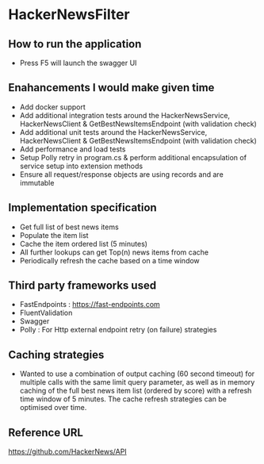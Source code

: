 # HackerNewsFilter

## How to run the application
- Press F5 will launch the swagger UI

## Enahancements I would make given time
- Add docker support
- Add additional integration tests around the HackerNewsService, HackerNewsClient & GetBestNewsItemsEndpoint (with validation check)
- Add additional unit tests around the HackerNewsService, HackerNewsClient & GetBestNewsItemsEndpoint (with validation check)
- Add performance and load tests
- Setup Polly retry in program.cs & perform additional encapsulation of service setup into extension methods
- Ensure all request/response objects are using records and are immutable

## Implementation specification
- Get full list of best news items
- Populate the item list
- Cache the item ordered list (5 minutes)
- All further lookups can get Top(n) news items from cache
- Periodically refresh the cache based on a time window

## Third party frameworks used
- FastEndpoints : https://fast-endpoints.com
- FluentValidation
- Swagger
- Polly : For Http external endpoint retry (on failure) strategies

## Caching strategies
- Wanted to use a combination of output caching (60 second timeout) for multiple calls with the same limit query parameter, as well as in memory caching of the full best news item list (ordered by score) with a refresh time window of 5 minutes.
The cache refresh strategies can be optimised over time.

## Reference URL
https://github.com/HackerNews/API
